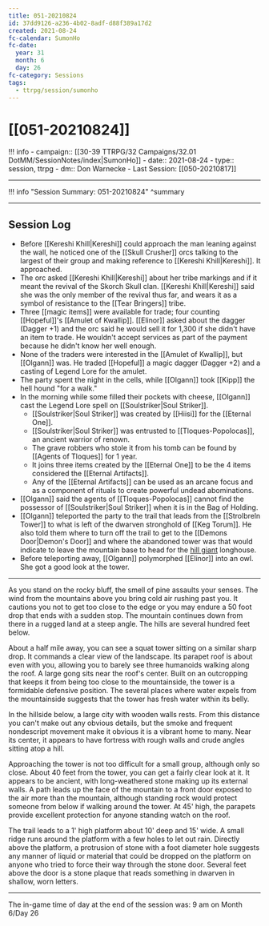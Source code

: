 ```yaml
---
title: 051-20210824
id: 37dd9126-a236-4b02-8adf-d88f389a17d2
created: 2021-08-24
fc-calendar: SumonHo
fc-date:
  year: 31
  month: 6
  day: 26
fc-category: Sessions
tags:
  - ttrpg/session/sumonho
---
```


# [[051-20210824]]

!!! info
    - campaign:: [[30-39 TTRPG/32 Campaigns/32.01 DotMM/SessionNotes/index|SumonHo]]
    - date:: 2021-08-24
    - type:: session, ttrpg
    - dm:: Don Warnecke
    - Last Session: [[050-20210817]]


---

!!! info "Session Summary: 051-20210824"
    ^summary

---

## Session Log


- Before [[Kereshi Khill|Kereshi]] could approach the man leaning against the wall, he noticed one of the [[Skull Crusher]] orcs talking to the largest of their group and making reference to [[Kereshi Khill|Kereshi]]. It approached.
- The orc asked [[Kereshi Khill|Kereshi]] about her tribe markings and if it meant the revival of the Skorch Skull clan. [[Kereshi Khill|Kereshi]] said she was the only member of the revival thus far, and wears it as a symbol of resistance to the [[Tear Bringers]] tribe.
- Three [[magic items]] were available for trade; four counting [[Hopeful]]'s [[Amulet of Kwallip]]. [[Elinor]] asked about the dagger (Dagger +1) and the orc said he would sell it for 1,300 if she didn't have an item to trade. He wouldn't accept services as part of the payment because he didn't know her well enough.
- None of the traders were interested in the [[Amulet of Kwallip]], but [[Olgann]]  was. He traded [[Hopeful]] a magic dagger (Dagger +2) and a casting of Legend Lore for the amulet.
- The party spent the night in the cells, while [[Olgann]]  took [[Kipp]] the hell hound "for a walk."
- In the morning while some filled their pockets with cheese, [[Olgann]]  cast the Legend Lore spell on [[Soulstriker|Soul Striker]].
  - [[Soulstriker|Soul Striker]] was created by [[Hiisi]] for the [[Eternal One]].
  - [[Soulstriker|Soul Striker]] was entrusted to [[Tloques-Popolocas]], an ancient warrior of renown.
  - The grave robbers who stole it from his tomb can be found by [[Agents of Tloques]] for 1 year.
  - It joins three items created by the [[Eternal One]] to be the 4 items considered the [[Eternal Artifacts]].
  - Any of the [[Eternal Artifacts]] can be used as an arcane focus and as a component of rituals to create powerful undead abominations.
- [[Olgann]]  said the agents of [[Tloques-Popolocas]] cannot find the possessor of [[Soulstriker|Soul Striker]] when it is in the Bag of Holding.
- [[Olgann]]  teleported the party to the trail that leads from the [[Strolbreln Tower]] to what is left of the dwarven stronghold of [[Keg Torum]]. He also told them where to turn off the trail to get to the [[Demons Door|Demon's Door]] and where the abandoned tower was that would indicate to leave the mountain base to head for the [hill giant](https://ddb.ac/monsters/hill-giant) longhouse.
- Before teleporting away, [[Olgann]] polymorphed [[Elinor]] into an owl. She got a good look at the tower.

---

As you stand on the rocky bluff, the smell of pine assaults your senses. The wind from the mountains above you bring cold air rushing past you. It cautions you not to get too close to the edge or you may endure a 50 foot drop that ends with a sudden stop. The mountain continues down from there in a rugged land at a steep angle. The hills are several hundred feet below.

About a half mile away, you can see a squat tower sitting on a similar sharp drop. It commands a clear view of the landscape. Its parapet roof is about even with you, allowing you to barely see three humanoids walking along the roof. A large gong sits near the roof's center. Built on an outcropping that keeps it from being too close to the mountainside, the tower is a formidable defensive position. The several places where water expels from the mountainside suggests that the tower has fresh water within its belly. 

In the hillside below, a large city with wooden walls rests. From this distance you can't make out any obvious details, but the smoke and frequent nondescript movement make it obvious it is a vibrant home to many. Near its center, it appears to have fortress with rough walls and crude angles sitting atop a hill.

Approaching the tower is not too difficult for a small group, although only so close. About 40 feet from the tower, you can get a fairly clear look at it. It appears to be ancient, with long-weathered stone making up its external walls. A path leads up the face of the mountain to a front door exposed to the air more than the mountain, although standing rock would protect someone from below if walking around the tower. At 45' high, the parapets provide excellent protection for anyone standing watch on the roof.

The trail leads to a 1' high platform about 10' deep and 15' wide. A small ridge runs around the platform with a few holes to let out rain. Directly above the platform, a protrusion of stone with a foot diameter hole suggests any manner of liquid or material that could be dropped on the platform on anyone who tried to force their way through the stone door. Several feet above the door is a stone plaque that reads something in dwarven in shallow, worn letters.   

---

The in-game time of day at the end of the session was: 9 am on Month 6/Day 26

